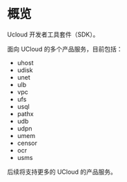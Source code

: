 # 概览

Ucloud 开发者工具套件（SDK）。

面向 UCloud 的多个产品服务，目前包括：

- uhost
- udisk
- unet
- ulb
- vpc
- ufs
- usql
- pathx
- udb
- udpn
- umem
- censor
- ocr
- usms

后续将支持更多的 UCloud 的产品服务。


        

    









    
   
   
    
        